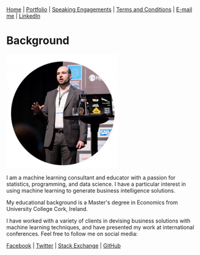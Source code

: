 [Home](https://mgcodesandstats.github.io/) |
[Portfolio](https://mgcodesandstats.github.io/portfolio/) |
[Speaking Engagements](https://mgcodesandstats.github.io/speaking-engagements/) |
[Terms and Conditions](https://mgcodesandstats.github.io/terms/) |
[E-mail me](mailto:contact@michaeljgrogan.com) |
[LinkedIn](https://www.linkedin.com/in/michaeljgrogan/)

# Background

![profile](resize-0251.jpg)

I am a machine learning consultant and educator with a passion for statistics, programming, and data science. I have a particular interest in using machine learning to generate business intelligence solutions.

My educational background is a Master's degree in Economics from University College Cork, Ireland.

I have worked with a variety of clients in devising business solutions with machine learning techniques, and have presented my work at international conferences. Feel free to follow me on social media:

[Facebook](http://www.facebook.com/MGCodesandStats/) |
[Twitter](http://twitter.com/MGCodesandStats/) |
[Stack Exchange](http://stats.stackexchange.com/users/137066/michael-grogan) |
[GitHub](http://github.com/mgcodesandstats)

